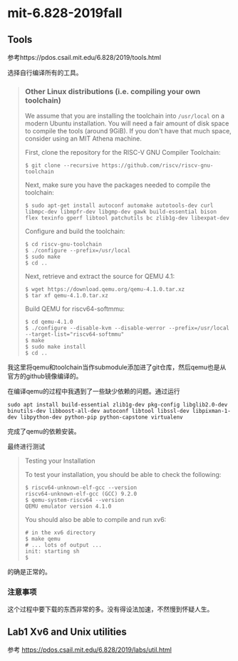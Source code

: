 # mit-6.828-2019fall

## Tools

参考https://pdos.csail.mit.edu/6.828/2019/tools.html

选择自行编译所有的工具。

> ### Other Linux distributions (i.e. compiling your own toolchain)
>
> We assume that you are installing the toolchain into `/usr/local` on a modern Ubuntu installation.  You will need a fair amount of disk space to compile the tools (around 9GiB).  If you don't have that much space, consider using an MIT Athena machine.
>
> First, clone the repository for the RISC-V GNU Compiler Toolchain:
>
> ```
> $ git clone --recursive https://github.com/riscv/riscv-gnu-toolchain
> ```
>
> Next, make sure you have the packages needed to compile the toolchain:
>
> ```
> $ sudo apt-get install autoconf automake autotools-dev curl libmpc-dev libmpfr-dev libgmp-dev gawk build-essential bison flex texinfo gperf libtool patchutils bc zlib1g-dev libexpat-dev
> ```
>
>  Configure and build the toolchain:
>
> ```
> $ cd riscv-gnu-toolchain
> $ ./configure --prefix=/usr/local
> $ sudo make
> $ cd ..
> ```
>
>  Next, retrieve and extract the source for QEMU 4.1:
>
> ```
> $ wget https://download.qemu.org/qemu-4.1.0.tar.xz
> $ tar xf qemu-4.1.0.tar.xz
> ```
>
>  Build QEMU for riscv64-softmmu:
>
> ```
> $ cd qemu-4.1.0
> $ ./configure --disable-kvm --disable-werror --prefix=/usr/local --target-list="riscv64-softmmu"
> $ make
> $ sudo make install
> $ cd ..
> ```

我这里将qemu和toolchain当作submodule添加进了git仓库，然后qemu也是从官方的github镜像编译的。

在编译qemu的过程中我遇到了一些缺少依赖的问题。通过运行

```
sudo apt install build-essential zlib1g-dev pkg-config libglib2.0-dev binutils-dev libboost-all-dev autoconf libtool libssl-dev libpixman-1-dev libpython-dev python-pip python-capstone virtualenv
```

完成了qemu的依赖安装。

最终进行测试

>   Testing your Installation 
>
> To test your installation, you should be able to check the following:
>
> ```
> $ riscv64-unknown-elf-gcc --version
> riscv64-unknown-elf-gcc (GCC) 9.2.0
> $ qemu-system-riscv64 --version
> QEMU emulator version 4.1.0
> ```
>
> You should also be able to compile and run xv6:
>
> ```
> # in the xv6 directory
> $ make qemu
> # ... lots of output ...
> init: starting sh
> $
> ```

的确是正常的。

### 注意事项

这个过程中要下载的东西非常的多。没有得设法加速，不然慢到怀疑人生。

## Lab1 Xv6 and Unix utilities

参考 https://pdos.csail.mit.edu/6.828/2019/labs/util.html